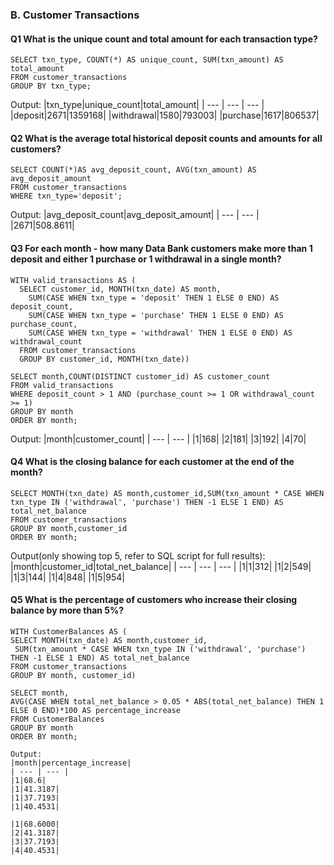 ### B. Customer Transactions 
#### Q1 What is the unique count and total amount for each transaction type?

``` MYSQL
SELECT txn_type, COUNT(*) AS unique_count, SUM(txn_amount) AS total_amount
FROM customer_transactions
GROUP BY txn_type;
```

Output:
|txn_type|unique_count|total_amount|
| --- | --- | --- |
|deposit|2671|1359168|
|withdrawal|1580|793003|
|purchase|1617|806537|

#### Q2 What is the average total historical deposit counts and amounts for all customers?

``` MYSQL
SELECT COUNT(*)AS avg_deposit_count, AVG(txn_amount) AS avg_deposit_amount 
FROM customer_transactions
WHERE txn_type='deposit';
```
Output:
|avg_deposit_count|avg_deposit_amount|
| --- | --- | 
|2671|508.8611| 

#### Q3 For each month - how many Data Bank customers make more than 1 deposit and either 1 purchase or 1 withdrawal in a single month?

``` MYSQL
WITH valid_transactions AS (
  SELECT customer_id, MONTH(txn_date) AS month,
    SUM(CASE WHEN txn_type = 'deposit' THEN 1 ELSE 0 END) AS deposit_count,
    SUM(CASE WHEN txn_type = 'purchase' THEN 1 ELSE 0 END) AS purchase_count,
    SUM(CASE WHEN txn_type = 'withdrawal' THEN 1 ELSE 0 END) AS withdrawal_count
  FROM customer_transactions
  GROUP BY customer_id, MONTH(txn_date))

SELECT month,COUNT(DISTINCT customer_id) AS customer_count
FROM valid_transactions
WHERE deposit_count > 1 AND (purchase_count >= 1 OR withdrawal_count >= 1)
GROUP BY month
ORDER BY month;
```
Output:
|month|customer_count|
| --- | --- | 
|1|168| 
|2|181|
|3|192|
|4|70|

#### Q4 What is the closing balance for each customer at the end of the month?

``` MYSQL
SELECT MONTH(txn_date) AS month,customer_id,SUM(txn_amount * CASE WHEN txn_type IN ('withdrawal', 'purchase') THEN -1 ELSE 1 END) AS total_net_balance
FROM customer_transactions
GROUP BY month,customer_id
ORDER BY month;
 ```
Output(only showing top 5, refer to SQL script for full results):
|month|customer_id|total_net_balance|
| --- | --- | --- | 
|1|1|312| 
|1|2|549|
|1|3|144|
|1|4|848|
|1|5|954|

#### Q5 What is the percentage of customers who increase their closing balance by more than 5%?

``` MYSQL
WITH CustomerBalances AS ( 
SELECT MONTH(txn_date) AS month,customer_id,
 SUM(txn_amount * CASE WHEN txn_type IN ('withdrawal', 'purchase') THEN -1 ELSE 1 END) AS total_net_balance
FROM customer_transactions
GROUP BY month, customer_id)

SELECT month,
AVG(CASE WHEN total_net_balance > 0.05 * ABS(total_net_balance) THEN 1 ELSE 0 END)*100 AS percentage_increase
FROM CustomerBalances
GROUP BY month
ORDER BY month;

Output:
|month|percentage_increase|
| --- | --- |
|1|68.6| 
|1|41.3187|
|1|37.7193|
|1|40.4531|

|1|68.6000| 
|2|41.3187|
|3|37.7193|
|4|40.4531|
